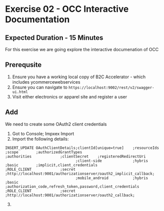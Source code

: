 # Exercise 02 - OCC Interactive Documentation
## Expected Duration - 15 Minutes

For this exercise we are going explore the interactive documenation of OCC

## Prerequsite
1. Ensure you have a working local copy of B2C Accelerator - which includes ycommercewebservices
2. Ensure you can navigate to `https://localhost:9002/rest/v2/swagger-ui.html`
3. Visit either electronics or apparel site and register a user

## Add 

We need to create some OAuth2 client credentials

1. Got to Console; Impxex Import
2. Import the following details:
```
INSERT_UPDATE OAuthClientDetails;clientId[unique=true]    ;resourceIds       ;scope        ;authorizedGrantTypes                                    ;authorities             ;clientSecret    ;registeredRedirectUri
                                ;client-side              ;hybris            ;basic        ;implicit,client_credentials                                     ;ROLE_CLIENT             ;secret          ;http://localhost:9001/authorizationserver/oauth2_implicit_callback;
                                ;mobile_android           ;hybris            ;basic        ;authorization_code,refresh_token,password,client_credentials    ;ROLE_CLIENT             ;secret          ;http://localhost:9001/authorizationserver/oauth2_callback;
```
3. 